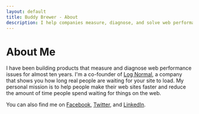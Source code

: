 ```yaml
---
layout: default
title: Buddy Brewer - About
description: I help companies measure, diagnose, and solve web performance issues.
---
```


# About Me

I have been building products that measure and diagnose web performance issues for almost ten years. I'm a co-founder of [Log Normal](http://www.lognormal.com), a company that shows you how long real people are waiting for your site to load. My personal mission is to help people make their web sites faster and reduce the amount of time people spend waiting for things on the web.



You can also find me on [Facebook](https://www.facebook.com/buddybrewer), [Twitter](https://twitter.com/bbrewer), and [LinkedIn](http://www.linkedin.com/in/bbrewer).